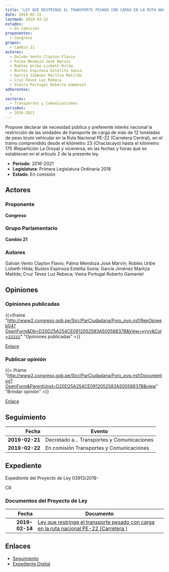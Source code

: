 ```yaml
---
title: "LEY QUE RESTRINGE EL TRANSPORTE PESADO CON CARGA EN LA RUTA NACIONAL PE-22 (CARRETERA CENTRAL)"
date: 2019-02-15
lastmod: 2019-02-22
estados: 
  - En comisión
proponentes: 
  - Congreso
grupos: 
  - Cambio 21
autores: 
  - Galván Vento Clayton Flavio
  - Palma Mendoza José Marvín
  - Robles Uribe Lizbeth Hilda
  - Bustos Espinoza Estelita Sonia
  - García Jiménez Maritza Matilde
  - Cruz Tévez Luz Rebeca
  - Vieira Portugal Roberto Gamaniel
adherentes: 
  - 
sectores: 
  - Transportes y Comunicaciones
periodos: 
  - 2016-2021
---
```


Propone declarar de necesidad pública y preferente interés nacional la restricción de las unidades de transporte de carga de más de 12 toneladas de peso bruto vehicular en la Ruta Nacional PE-22 (Carretera Central), en el tramo comprendido desde el kilómetro 23 (Chaclacayo) hasta el kilómetro 175 (Repartición La Oroya) y viceversa, en las fechas y horas que se establecen en el artículo 2 de la presente ley.

- **Periodo**: 2016-2021
- **Legislatura**: Primera Legislatura Ordinaria 2018
- **Estado**: En comisión

## Actores

### Proponente

**Congreso**

### Grupo Parlamentario

**Cambio 21**

### Autores

Galván Vento Clayton Flavio; Palma Mendoza José Marvín; Robles Uribe Lizbeth Hilda; Bustos Espinoza Estelita Sonia; García Jiménez Maritza Matilde; Cruz Tévez Luz Rebeca; Vieira Portugal Roberto Gamaniel


## Opiniones

### Opiniones publicadas

{{<iframe "http://www2.congreso.gob.pe/Sicr/ParCiudadana/Foro_pvp.nsf/RepOpiweb04?OpenForm&Db=D20D25A254CE0912052583A50058837B&View=yyyy&Col=zzzzz" "Opiniones publicadas" >}}

[Enlace](http://www2.congreso.gob.pe/Sicr/ParCiudadana/Foro_pvp.nsf/RepOpiweb04?OpenForm&Db=D20D25A254CE0912052583A50058837B&View=yyyy&Col=zzzzz)
### Publicar opinión

{{< iframe "http://www2.congreso.gob.pe/Sicr/ParCiudadana/Foro_pvp.nsf/Documentos?OpenForm&ParentUnid=D20D25A254CE0912052583A50058837B&view" "Brindar opinión" >}}

[Enlace](http://www2.congreso.gob.pe/Sicr/ParCiudadana/Foro_pvp.nsf/Documentos?OpenForm&ParentUnid=D20D25A254CE0912052583A50058837B&view)

## Seguimiento

| Fecha | Evento |
|------:|--------|
| **2019-02-21** | Decretado a... Transportes y Comunicaciones|
| **2019-02-22** | En comisión Transportes y Comunicaciones|


## Expediente

Expediente del Proyecto de Ley 03913/2018-

CR


### Documentos del Proyecto de Ley

| Fecha | Documento |
|------:|--------|
| **2019-02-14** | [Ley que restringe el transporte pesado con carga en la ruta nacional PE-22 (Carretera )](http://www.leyes.congreso.gob.pe/Documentos/2016_2021/Proyectos_de_Ley_y_de_Resoluciones_Legislativas/PL0391320190215..pdf) |

## Enlaces 

- [Seguimiento](http://www2.congreso.gob.pehttp://www2.congreso.gob.pe/Sicr/TraDocEstProc/CLProLey2016.nsf/f7fff46988ca05b1052578e100829cc7/c9d3ac13646e3660052583a500577731?OpenDocument)
- [Expediente Digital](http://www2.congreso.gob.pehttp://www2.congreso.gob.pe/Sicr/TraDocEstProc/CLProLey2016.nsf/f7fff46988ca05b1052578e100829cc7/c9d3ac13646e3660052583a500577731?OpenDocument&Click=05257FB7005EB655.eb71d0cf91d8294e05256cdf006b5706/$Body/0.1C6C)
